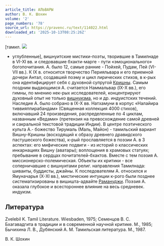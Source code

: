 ```yaml
---
article_title: АЛЬВАРЫ
author: В. К. Шохин
volume: '2'
page_numbers: '78'
source_url: https://pravenc.ru/text/114022.html
downloaded_at: '2025-10-13T08:25:26Z'
---
```


[тамил. ![](https://pravenc.ru/char/26310/x400v1rs/image.png)  
- углубленные], вишнуитские мистики-поэты, творившие в Тамилнаде в VI-XI вв. и следовавшие бхакти-марге - пути «эмоционального» богопочитания. А. было 12, самые ранние - Пойхей, Пудам, Пей (VI-VII вв.). К IX в. относится творчество Перияльвара и его приемной дочери Антал, создавшей поэму и цикл лирических стихов, в к-рых она идентифицирует себя с духовной супругой [Кришны](https://pravenc.ru/text/Кришны.html). Самым поздним выдающимся А. считается Наммальвар (IX-X вв.), его гимны, по мнению нек-рых исследователей, концентрируют духовный опыт не только [вишнуизма](https://pravenc.ru/text/вишнуизма.html), но и др. индуистских течений. Наследие А. было собрано в IX-X вв. Натхамуни в корпус «Налайира тиввияппирабандам» (Священная коллекция 4000 стихов), включавший 24 произведения, распределенные по 4 циклам, названным «Ведами» (претензия на превосхождение самой древней и сакральной текстовой традиции Индии). В центре поэтического культа А.- божество Тирумаль (Маль, Майон) - тамильский вариант Вишну-Кришны (восходящий к образу древнего дравидского пастушеского божества), к-рый прославляется в поэзии А. в 3 аспектах: его мифические подвиги - из историй о классических инкарнациях Вишну (аватары); воплощения в храмовых статуях; пребывание в сердцах почитателей-бхактов. Вместе с тем поэзия А. миссионерско-полемическая. Объекты их критики - все соперничавшие с вишнуитами религ. направления Тамилнада: шиваиты, буддисты, джайны. К последователям А. относился и Ямуначарья (Х-XI вв.), мистические интуиции к-рого были позднее систематизированы в вишишта-адвайте [Рамануджи](https://pravenc.ru/text/Рамануджи.html). Поэзия А. оказала глубокое и всестороннее влияние на весь средневек. индуизм.

## Литература

Zvelebil K. Tamil Literature. Wiesbaden, 1975; Семенцов В. С. Бхагавадгита в традиции и в современной научной критике. М., 1985; Бычихина Л. В., Дубянский А. М. Тамильская литература. М., 1987.

В. К. Шохин
